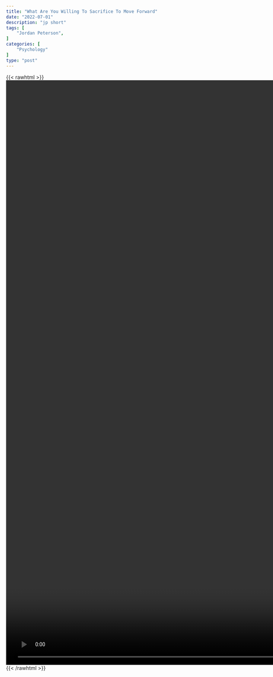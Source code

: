 ```yaml
---
title: "What Are You Willing To Sacrifice To Move Forward"
date: "2022-07-01"
description: "jp short"
tags: [
    "Jordan Peterson",
]
categories: [
    "Psychology"
]
type: "post"
---
```

{{< rawhtml >}}
    <video style="height:40vh;width:auto" overflow="hidden" controls>
        <source src="https://clips.dev00ps.com/Jordan_Peterson/What_are_you_willing_to_sacrifice_to_move_forward.mp4" type="video/mp4"> 
    </video>
{{< /rawhtml >}}

